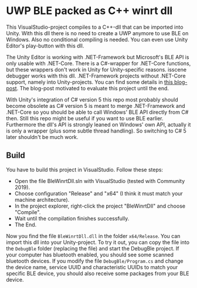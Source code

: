 # UWP BLE packed as C++ winrt dll

This VisualStudio-project compiles to a C++-dll that can be imported into Unity. With this dll there is no need to create a UWP anymore to use BLE on Windows. Also no conditional compiling is needed. You can even use Unity Editor's play-button with this dll. 

The Unity Editor is working with .NET-Framework but Microsoft's BLE API is only usable with .NET-Core. There is a C#-wrapper for .NET-Core functions, but these wrappers don't work in Unity for Unity-specific reasons. isscene debugger works with this dll. .NET-Framework projects without .NET-Core support, namely into Unity-projects. You can find some details in [this blog-post](https://mtaulty.com/2019/03/22/rough-notes-on-experiments-with-uwp-apis-in-the-unity-editor-with-c-winrt/). The blog-post motivated to evaluate this project until the end.

With Unity's integration of C# version 5 this repo most probably should become obsolete as C# version 5 is meant to merge .NET-Framework and .NET-Core so you should be able to call Windows' BLE API directly from C# then. Still this repo might be useful if you want to use BLE earlier. Furthermore the dll's API is strongly leaned on Windows' own API, actually it is only a wrapper (plus some subtle thread handling). So switching to C# 5 later shouldn't be much work.

## Build

You have to build this project in VisualStudio. Follow these steps:

- Open the file BleWinrtDll.sln with VisualStudio (tested with Community 2019).
- Choose configuration "Release" and "x64" (I think it must match your machine architecture).
- In the project explorer, right-click the project "BleWinrtDll" and choose "Compile".
- Wait until the compilation finishes successfully.
- The End.

Now you find the file `BleWinrtDll.dll` in the folder `x64/Release`. You can import this dll into your Unity-project. To try it out, you can copy the file into the `DebugBle` folder (replacing the file) and start the DebugBle project. If your computer has bluetooth enabled, you should see some scanned bluetooth devices. If you modify the file `DebugBle/Program.cs` and change the device name, service UUID and characteristic UUIDs to match your specific BLE device, you should also receive some packages from your BLE device.